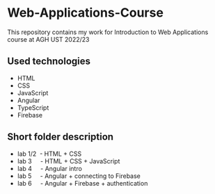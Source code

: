 # Web-Applications-Course
This repository contains my work for Introduction to Web Applications course at AGH UST 2022/23

## Used technologies
- HTML
- CSS
- JavaScript
- Angular
- TypeScript
- Firebase

## Short folder description
 - lab 1/2&nbsp; - HTML + CSS
 - lab 3 &nbsp; &nbsp; - HTML + CSS + JavaScript
 - lab 4 &nbsp; &nbsp; - Angular intro
 - lab 5 &nbsp; &nbsp; - Angular + connecting to Firebase
 - lab 6 &nbsp; &nbsp; - Angular + Firebase + authentication

